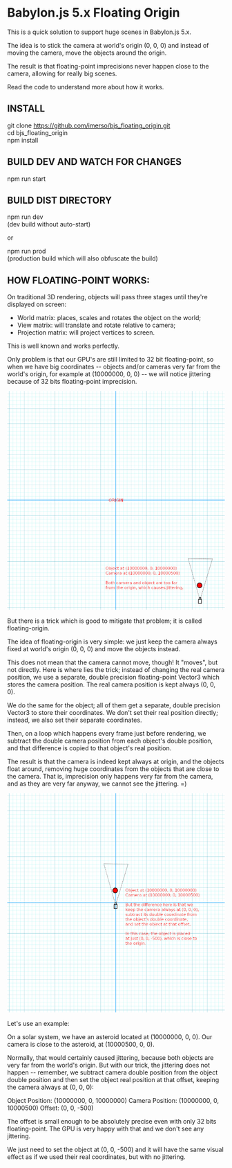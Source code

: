 # Babylon.js 5.x Floating Origin

This is a quick solution to support huge scenes in Babylon.js 5.x.

The idea is to stick the camera at world's origin (0, 0, 0) and instead
of moving the camera, move the objects around the origin.

The result is that floating-point imprecisions never happen close to
the camera, allowing for really big scenes.

Read the code to understand more about how it works.

## INSTALL

git clone https://github.com/imerso/bjs_floating_origin.git  
cd bjs_floating_origin  
npm install

## BUILD DEV AND WATCH FOR CHANGES

npm run start

## BUILD DIST DIRECTORY

npm run dev  
(dev build without auto-start)

or

npm run prod  
(production build which will also obfuscate the build)

## HOW FLOATING-POINT WORKS:

On traditional 3D rendering, objects will pass three stages until they're displayed on screen:

- World matrix: places, scales and rotates the object on the world;
- View matrix: will translate and rotate relative to camera;
- Projection matrix: will project vertices to screen.

This is well known and works perfectly.

Only problem is that our GPU's are still limited to 32 bit floating-point,
so when we have big coordinates -- objects and/or cameras very far from the world's origin,
for example at (10000000, 0, 0) -- we will notice jittering because of
32 bits floating-point imprecision.

<p>
    <img src="_resources/pics/pic01.jpg" />
</p>

But there is a trick which is good to mitigate that problem; it is called floating-origin.

The idea of floating-origin is very simple: we just keep the camera always fixed at world's origin
(0, 0, 0) and move the objects instead.

This does not mean that the camera cannot move, though! It "moves", but not directly. Here is
where lies the trick; instead of changing the real camera position, we use a separate, double precision
floating-point Vector3 which stores the camera position. The real camera position is kept always (0, 0, 0).

We do the same for the object; all of them get a separate, double precision Vector3 to store their coordinates.
We don't set their real position directly; instead, we also set their separate coordinates.

Then, on a loop which happens every frame just before rendering, we subtract the double camera position
from each object's double position, and that difference is copied to that object's real position.

The result is that the camera is indeed kept always at origin, and the objects float around, removing
huge coordinates from the objects that are close to the camera. That is, imprecision only happens very far
from the camera, and as they are very far anyway, we cannot see the jittering. =)

<p>
    <img src="_resources/pics/pic02.jpg" />
</p>

Let's use an example:

On a solar system, we have an asteroid located at (10000000, 0, 0).
Our camera is close to the asteroid, at (10000500, 0, 0).

Normally, that would certainly caused jittering, because both objects are very far from the world's origin. But with
our trick, the jittering does not happen -- remember, we subtract camera double position from the object double position
and then set the object real position at that offset, keeping the camera always at (0, 0, 0):

Object Position: (10000000, 0, 10000000)
Camera Position: (10000000, 0, 10000500)
Offset: (0, 0, -500)

The offset is small enough to be absolutely precise even with only 32 bits floating-point. The GPU is very happy with that
and we don't see any jittering.

We just need to set the object at (0, 0, -500) and it will have the same visual effect as if we used their real coordinates,
but with no jittering.

